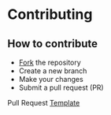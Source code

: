 # Contributing

## How to contribute
- [Fork](https://github.com/alyssabedard/mpv2anki/fork) the repository
- Create a new branch
- Make your changes
- Submit a pull request (PR)

Pull Request [Template](PULL_REQUEST_TEMPLATE.md)